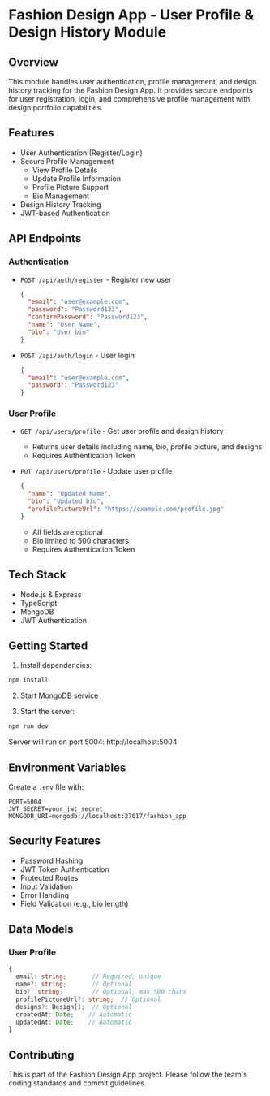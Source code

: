 # Fashion Design App - User Profile & Design History Module

## Overview
This module handles user authentication, profile management, and design history tracking for the Fashion Design App. It provides secure endpoints for user registration, login, and comprehensive profile management with design portfolio capabilities.

## Features
- User Authentication (Register/Login)
- Secure Profile Management
  - View Profile Details
  - Update Profile Information
  - Profile Picture Support
  - Bio Management
- Design History Tracking
- JWT-based Authentication

## API Endpoints

### Authentication
- `POST /api/auth/register` - Register new user
  ```json
  {
    "email": "user@example.com",
    "password": "Password123",
    "confirmPassword": "Password123",
    "name": "User Name",
    "bio": "User bio"
  }
  ```

- `POST /api/auth/login` - User login
  ```json
  {
    "email": "user@example.com",
    "password": "Password123"
  }
  ```

### User Profile
- `GET /api/users/profile` - Get user profile and design history
  - Returns user details including name, bio, profile picture, and designs
  - Requires Authentication Token

- `PUT /api/users/profile` - Update user profile
  ```json
  {
    "name": "Updated Name",
    "bio": "Updated bio",
    "profilePictureUrl": "https://example.com/profile.jpg"
  }
  ```
  - All fields are optional
  - Bio limited to 500 characters
  - Requires Authentication Token

## Tech Stack
- Node.js & Express
- TypeScript
- MongoDB
- JWT Authentication

## Getting Started

1. Install dependencies:
```bash
npm install
```

2. Start MongoDB service

3. Start the server:
```bash
npm run dev
```

Server will run on port 5004: http://localhost:5004

## Environment Variables
Create a `.env` file with:
```
PORT=5004
JWT_SECRET=your_jwt_secret
MONGODB_URI=mongodb://localhost:27017/fashion_app
```

## Security Features
- Password Hashing
- JWT Token Authentication
- Protected Routes
- Input Validation
- Error Handling
- Field Validation (e.g., bio length)

## Data Models

### User Profile
```typescript
{
  email: string;       // Required, unique
  name?: string;       // Optional
  bio?: string;        // Optional, max 500 chars
  profilePictureUrl?: string;  // Optional
  designs?: Design[];  // Optional
  createdAt: Date;    // Automatic
  updatedAt: Date;    // Automatic
}
```

## Contributing
This is part of the Fashion Design App project. Please follow the team's coding standards and commit guidelines.

